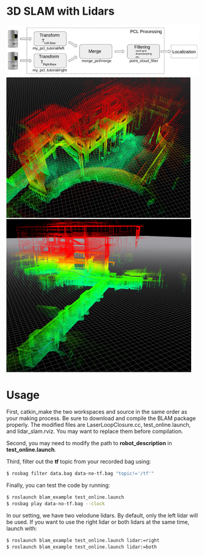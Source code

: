 # 3D SLAM with Lidars
![alt text](imgs/pip2.png "Pipline")
![alt text](imgs/result1.png "result")
![alt text](imgs/result2.png "result")

# Usage

First, catkin_make the two workspaces and source in the same order as your making process. Be sure to download and compile the BLAM package properly. The modified files are LaserLoopClosure.cc, test_online.launch, and lidar_slam.rviz. You may want to replace them before compilation. 

Second, you may need to modify the path to **robot_description** in **test_online.launch**.

Third, filter out the **tf** topic from your recorded bag using:
```sh
$ rosbag filter data.bag data-no-tf.bag "topic!='/tf'"
```

Finally, you can test the code by running:
```sh
$ roslaunch blam_example test_online.launch
$ rosbag play data-no-tf.bag --clock
```

In our setting, we have two velodune lidars. By default, only the left lidar will be used. If you want to use the right lidar or both lidars at the same time, launch with:
```sh
$ roslaunch blam_example test_online.launch lidar:=right
$ roslaunch blam_example test_online.launch lidar:=both
```